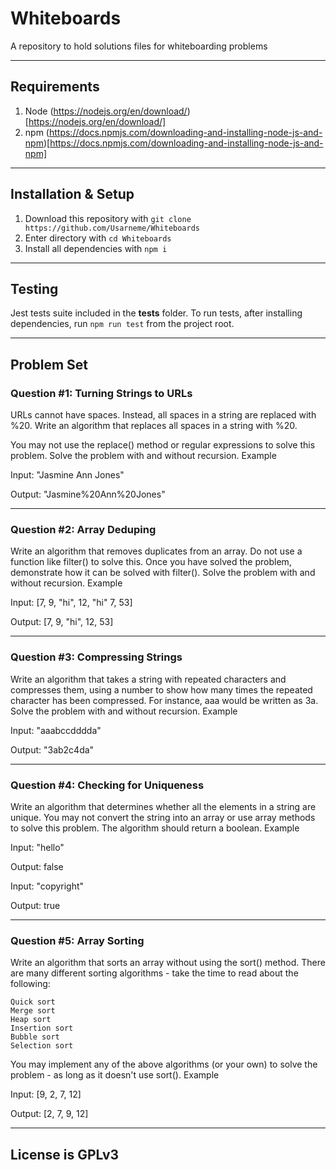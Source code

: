 # Whiteboards

A repository to hold solutions files for whiteboarding problems

---

## Requirements

1. Node (https://nodejs.org/en/download/)[https://nodejs.org/en/download/]
2. npm (https://docs.npmjs.com/downloading-and-installing-node-js-and-npm)[https://docs.npmjs.com/downloading-and-installing-node-js-and-npm]

---

## Installation & Setup

1. Download this repository with `git clone https://github.com/Usarneme/Whiteboards`
2. Enter directory with `cd Whiteboards`
3. Install all dependencies with `npm i`

---

## Testing

Jest tests suite included in the __tests__ folder. To run tests, after installing dependencies, run `npm run test` from the project root.

---

## Problem Set

### Question #1: Turning Strings to URLs

URLs cannot have spaces. Instead, all spaces in a string are replaced with %20. Write an algorithm that replaces all spaces in a string with %20.

You may not use the replace() method or regular expressions to solve this problem. Solve the problem with and without recursion.
Example

Input: "Jasmine Ann Jones"

Output: "Jasmine%20Ann%20Jones"

---

### Question #2: Array Deduping

Write an algorithm that removes duplicates from an array. Do not use a function like filter() to solve this. Once you have solved the problem, demonstrate how it can be solved with filter(). Solve the problem with and without recursion.
Example

Input: [7, 9, "hi", 12, "hi" 7, 53]

Output: [7, 9, "hi", 12, 53]

---

### Question #3: Compressing Strings

Write an algorithm that takes a string with repeated characters and compresses them, using a number to show how many times the repeated character has been compressed. For instance, aaa would be written as 3a. Solve the problem with and without recursion.
Example

Input: "aaabccdddda"

Output: "3ab2c4da"

---

### Question #4: Checking for Uniqueness

Write an algorithm that determines whether all the elements in a string are unique. You may not convert the string into an array or use array methods to solve this problem. The algorithm should return a boolean.
Example

Input: "hello"

Output: false

Input: "copyright"

Output: true

---

### Question #5: Array Sorting

Write an algorithm that sorts an array without using the sort() method. There are many different sorting algorithms - take the time to read about the following:

    Quick sort
    Merge sort
    Heap sort
    Insertion sort
    Bubble sort
    Selection sort

You may implement any of the above algorithms (or your own) to solve the problem - as long as it doesn't use sort().
Example

Input: [9, 2, 7, 12]

Output: [2, 7, 9, 12]

---

## License is GPLv3
